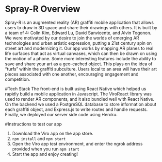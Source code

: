 # Spray-R Overview

Spray-R is an augmented reality (AR) graffiti mobile application that allows users to draw in 3D space and share their drawings with others. It is built by a team of 4: Colin Kim, Edward Lu, David Sanvicente, and Alvin Togonon. We were motivated by our desire to join the worlds of emerging AR technologies and urban artistic expression, putting a 21st century spin on street art and modernizing it. Our app works by mapping AR planes to real life surfaces that act as virtual canvases, which can then be drawn on using the motion of a phone. Some more interesting features include the ability to save and share your art as a geo-cached object. This plays on the idea of “turfs” within the graffiti subculture. Users local to an area will have their art pieces associated with one another, encouraging engagement and competition.

#Tech Stack
The front-end is built using React Native which helped us rapidly build a mobile application in Javascript. The ViroReact library was used to render AR components, and it also bundled well with React Native. On the backend we used a PostgreSQL database to store information about each graffiti object, and Express.js to write routes and handle requests. Finally, we deployed our server side code using Heroku.

#Instructions to test our app
1. Download the Viro app on the app store.
2. `npm install` and `npm start`
3. Open the Viro app test environment, and enter the ngrok address provided when you run `npm start`
4. Start the app and enjoy creating!
